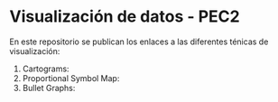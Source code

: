 # Visualización de datos - PEC2

En este repositorio se publican los enlaces a las diferentes ténicas de visualización:

1. Cartograms: 
2. Proportional Symbol Map:
3. Bullet Graphs:
